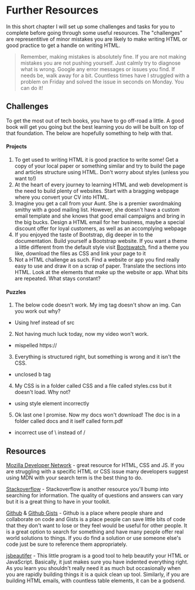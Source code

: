 # Further Resources

In this short chapter I will set up some challenges and tasks for you to complete before going through some useful resources. The "challenges" are representitive of minor mistakes you are likely to make writing HTML or good practice to get a handle on writing HTML. 

> Remember, making mistakes is absolutely fine. If you are not making mistakes you are not pushing yourself. Just calmly try to diagnose what is wrong. Google any error messages or issues you find. If needs be, walk away for a bit. Countless times have I struggled with a problem on Friday and solved the issue in seconds on Monday. You can do it!

## Challenges

To get the most out of tech books, you have to go off-road a little. A good book will get you going but the best learning you do will be built on top of that foundation. The below are hopefully something to help with that.

#### Projects

1. To get used to writing HTML it is good practice to write some! Get a copy of your local paper or something similar and try to build the page and articles structure using HTML. Don't worry about styles (unless you want to!)
2. At the heart of every journey to learning HTML and web development is the need to build plenty of websites. Start with a bragging webpage where you convert your CV into HTML.
3. Imagine you get a call from your Aunt. She is a premier swordmaking  smithy with a good mailing list. However, she doesn't have a custom email template and she knows that good email campaigns and bring in the big bucks. Design a HTML email for her business, maybe a special discount offer for loyal customers, as well as an accomplying webpage
4. If you enjoyed the taste of Bootstrap, dig deeper in to the documentation. Build yourself a Bootstrap website. If you want a theme a little different from the default style visit [Bootswatch](http://bootswatch.com/), find a theme you like, download the files as CSS and link your page to it
5. Not a HTML challenge as such. Find a website or app you find really easy to use and draw it on a scrap of paper. Translate the sections into HTML. Look at the elements that make up the website or app. What bits are repeated. What stays constant?

#### Puzzles

1. The below code doesn't work. My img tag doesn't show an img. Can you work out why?
  * Using href instead of src
2. Not having much luck today, now my video won't work.
  * mispelled https://
3. Everything is structured right, but something is wrong and it isn't the CSS.
  * unclosed b tag
4. My CSS is in a folder called CSS and a file called styles.css but it doesn't load. Why not?
  * using style element incorrectly
5. Ok last one I promise. Now my docs won't download! The doc is in a folder called docs and it iself called form.pdf
  * incorrect use of \ instead of /

## Resources

[Mozilla Developer Network](https://developer.mozilla.org/) - great resource for HTML, CSS and JS. If you are struggling with a specific HTML or CSS issue many developers suggest using MDN with your search term is the best thing to do.

[Stackoverflow](http://stackoverflow.com/) - Stackoverflow is another resource you'll bump into searching for information. The quality of questions and answers can vary but it is a great thing to have in your toolkit.

[Github](https://github.com/) & [Github Gists](https://gist.github.com/) - Github is a place where people share and collaborate on code and Gists is a place people can save little bits of code that they don't want to lose or they feel would be useful for other people. It is a great option to search for something and have many people offer real world solutions to things. If you do find a solution or use someone else's code just be sure to reference them appropriately.

[jsbeautifer](http://jsbeautifier.org/) - This little program is a good tool to help beautify your HTML or JavaScript. Basically, it just makes sure you have indented everything right. As you learn you shouldn't really need it as much but occasionally when you are rapidly building things it is a quick clean up tool. Similarly, if you are building HTML emails, with countless table elements, it can be a godsend.

